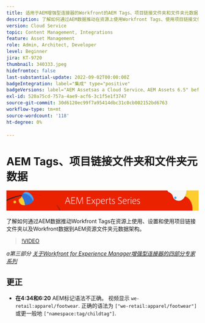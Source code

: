 ```yaml
---
title: 适用于AEM增强型连接器的Workfront的AEM Tags、项目链接文件夹和文件夹元数据
description: 了解如何通过AEM数据推动在资源上使用Workfront Tags、使用项目链接文件夹以及将Workfront数据引入AEM资源文件夹元数据架构。
version: Cloud Service
topic: Content Management, Integrations
feature: Asset Management
role: Admin, Architect, Developer
level: Beginner
jira: KT-9720
thumbnail: 340333.jpeg
hidefromtoc: false
last-substantial-update: 2022-09-02T00:00:00Z
badgeIntegration: label="集成" type="positive"
badgeVersions: label="AEM Assetsas a Cloud Service、AEM Assets 6.5" before-title="false"
exl-id: 520a75cd-757a-4ae9-acf6-3c1f5e1f3747
source-git-commit: 30d6120ec99f7a95414dbc31c0cb002152bd6763
workflow-type: tm+mt
source-wordcount: '118'
ht-degree: 0%

---
```


# AEM Tags、项目链接文件夹和文件夹元数据

![AEM Experts系列](./assets/banner.png)

了解如何通过AEM数据推动Workfront Tags在资源上使用、设置和使用项目链接文件夹以及Workfront数据到AEM资源文件夹元数据架构。

>[!VIDEO](https://video.tv.adobe.com/v/340333?quality=12&learn=on)

_a第三部分 [关于Workfront for Experience Manager增强型连接器的四部分专家系列](./overview.md)_

## 更正

+ __在4:34和6:20__ AEM标记语法不正确。 视频显示 `we-retail:apparel/footwear`. 正确的语法为 `["we-retail:apparel/footwear"]` 或更一般地 `["namespace:tag/childtag"]`.
